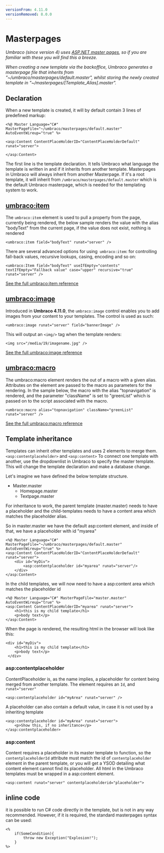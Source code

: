 ```yaml
---
versionFrom: 4.11.0
versionRemoved: 8.0.0
---
```


# Masterpages

_Umbraco (since version 4) uses [ASP.NET master pages](https://www.asp.net/web-forms/tutorials/master-pages), so if you are familiar with these you will find this a breeze._

_When creating a new template via the backoffice, Umbraco generates a masterpage file that inherits from
"~/umbraco/masterpages/default.master", whilst storing the newly created template in
"~/masterpages/[Template_Alias].master"._

## Declaration
When a new template is created, it will by default contain 3 lines of predefined markup:

	<%@ Master Language="C#" MasterPageFile="~/umbraco/masterpages/default.master" AutoEventWireup="true" %>

	<asp:Content ContentPlaceHolderID="ContentPlaceHolderDefault" runat="server">

	</asp:Content>

The first line is the template declaration. It tells Umbraco what language the template is written in and if it inherits from another template. Masterpages in Umbraco will always inherit from another Masterpage. If it's a root template, it will inherit from
`/umbraco/masterpages/default.master` which is the default Umbraco masterpage, which is needed for the templating system to work.


## [umbraco:item](umbracoitem.md)
The `umbraco:item` element is used to pull a property from the page, currently being rendered, the below sample renders the value with the alias "bodyText" from the current page, if the value does not exist, nothing is rendered

	<umbraco:item field="bodyText" runat="server" />

There are several advanced options for using` umbraco:item`: for controlling fall-back values, recursive lookups, casing, encoding and so on:

	<umbraco:Item field="bodyText" useIfEmpty="contents" textIfEmpty="Fallback value" case="upper" recursive="true" runat="server" />


[See the full umbraco:item reference](umbracoitem.md)

## [umbraco:image](umbracoimage.md)
Introduced in **Umbraco 4.11.0**, the `umbraco:image` control enables you to add images from your content to your templates. The control is used as such:

	<umbraco:image runat="server" field="bannerImage" />

This will output an `<img/>` tag when the template renders:

	<img src="/media/19/imagename.jpg" />

[See the full umbraco:image reference](umbracoimage.md)

## [umbraco:macro](umbracomacro.md)

The umbraco:macro element renders the out of a macro with a given alias. Attributes on the element are passed to the macro as parameters for the rendering.  In the sample below, the macro with the alias "topnavigation" is rendered, and the parameter "className" is set to "greenList" which is passed on to the script associated with the macro.

	<umbraco:macro alias="topnavigation" className="greenList" runat="server" />

[See the full umbraco:macro reference](umbracomacro.md)    

## Template inheritance
Templates can inherit other templates and uses 2 elements to merge them. `<asp:contentplaceholder>` and `<asp:content>` To connect one template with another, use the dropdownlist in Umbraco to specify the master template. This will change the template declaration and make a database change.

Let's imagine we have defined the below template structure.

- Master.master
	- Homepage.master
	- Textpage.master

For inheritance to work, the parent template (master.master) needs to have a placeholder and the child-templates needs to have a content area which matches the placeholder alias.

So in master.master we have the default asp:content element, and inside of that, we have a placeholder with id "myarea"

	<%@ Master Language="C#" MasterPageFile="~/umbraco/masterpages/default.master" AutoEventWireup="true" %>
	<asp:Content ContentPlaceHolderID="ContentPlaceHolderDefault" runat="server">
	 	<div id="myDiv">
	 		<asp:contentplaceholder id="myarea" runat="server"/>
	 	</div>
	</asp:Content>

In the child templates, we will now need to have a asp:content area which matches the placeholder id

	<%@ Master Language="C#" MasterPageFile="master.master" AutoEventWireup="true" %>
	<asp:Content ContentPlaceHolderID="myarea" runat="server">
	 	<h1>this is my child template</h1>
	 	<p>body text</p>
	</asp:Content>

When the page is rendered, the resulting html in the browser will look like this:

	<div id="myDiv">
	 	<h1>this is my child template</h1>
	 	<p>body text</p>
	 </div>


### asp:contentplaceholder
ContentPlaceholder is, as the name implies, a placeholder for content being merged from another template. The element requires an `Id`, and `runat="server"`

	<asp:contentplaceholder id="myArea" runat="server" />

A placeholder can also contain a default value, in case it is not used by a inheriting template

	<asp:contentplaceholder id="myArea" runat="server">
		<p>Show this, if no inheritance</p>
	</asp:contentplaceholder>

### asp:content
Content requires a placeholder in its master template to function, so the `contentplaceholderId` attribute must match the id of `contentplaceholder` element in the parent template, or you will get a YSOD detailing what content element cannot find its placeholder. All html in the Umbraco templates must be wrapped in a asp:content element.

	<asp:content runat="server" contentplaceholderid="placeholder">



## inline code
it is possible to run C# code directly in the template, but is not in any way recommended. However, if it is required, the standard masterpages syntax can be used:

	<%
		if(SomeCondition){
			throw new Exception("Explosion!");
		}
	%>
